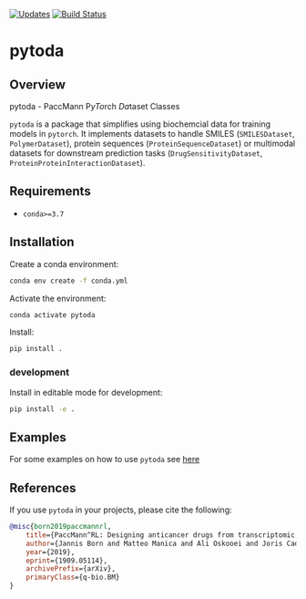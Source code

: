 [![Updates](https://pyup.io/repos/github/PaccMann/paccmann_datasets/shield.svg)](https://pyup.io/repos/github/PaccMann/paccmann_datasets/)
[![Build Status](https://travis-ci.org/PaccMann/paccmann_datasets.svg?branch=master)](https://travis-ci.org/PaccMann/paccmann_datasets)
# pytoda

## Overview

pytoda - PaccMann P*yTo*rch *Da*taset Classes

`pytoda` is a package that simplifies using biochemcial data for training models
in `pytorch`. It implements datasets to handle SMILES (`SMILESDataset`, `PolymerDataset`), protein sequences
(`ProteinSequenceDataset`) or multimodal datasets for downstream prediction
tasks (`DrugSensitivityDataset`, `ProteinProteinInteractionDataset`).

## Requirements

- `conda>=3.7`

## Installation

Create a conda environment:

```sh
conda env create -f conda.yml
```

Activate the environment:

```sh
conda activate pytoda
```

Install:

```sh
pip install .
```

### development

Install in editable mode for development:

```sh
pip install -e .
```

## Examples

For some examples on how to use `pytoda` see [here](./examples)

## References

If you use `pytoda` in your projects, please cite the following:

```bib
@misc{born2019paccmannrl,
    title={PaccMann^RL: Designing anticancer drugs from transcriptomic data via reinforcement learning},
    author={Jannis Born and Matteo Manica and Ali Oskooei and Joris Cadow and Maria Rodriguez Martinez},
    year={2019},
    eprint={1909.05114},
    archivePrefix={arXiv},
    primaryClass={q-bio.BM}
}
```

